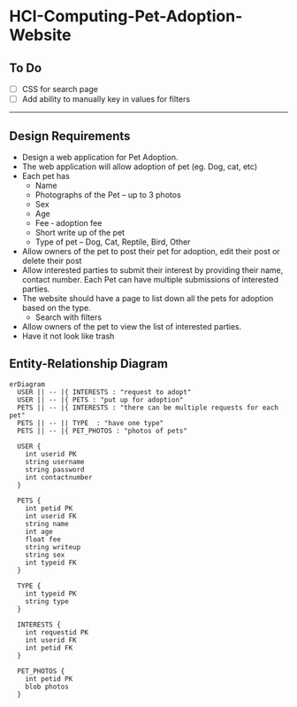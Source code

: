# HCI-Computing-Pet-Adoption-Website

## To Do

- [ ] CSS for search page
- [ ] Add ability to manually key in values for filters

---

## Design Requirements
- Design a web application for Pet Adoption.
- The web application will allow adoption of pet (eg. Dog, cat, etc)
- Each pet has
  - Name
  - Photographs of the Pet – up to 3 photos
  - Sex
  - Age
  - Fee ‐ adoption fee
  - Short write up of the pet
  - Type of pet – Dog, Cat, Reptile, Bird, Other
- Allow owners of the pet to post their pet for adoption, edit their post or delete their post
- Allow interested parties to submit their interest by providing their name, contact number. Each Pet can have multiple submissions of interested parties.
- The website should have a page to list down all the pets for adoption based on the type.
  - Search with filters 
- Allow owners of the pet to view the list of interested parties.
- Have it not look like trash

## Entity-Relationship Diagram
```mermaid
erDiagram
  USER || -- |{ INTERESTS : "request to adopt"
  USER || -- |{ PETS : "put up for adoption"
  PETS || -- |{ INTERESTS : "there can be multiple requests for each pet"
  PETS || -- || TYPE  : "have one type"
  PETS || -- |{ PET_PHOTOS : "photos of pets"

  USER {
    int userid PK
    string username
    string password
    int contactnumber
  }

  PETS {
    int petid PK
    int userid FK
    string name
    int age
    float fee
    string writeup
    string sex
    int typeid FK
  }

  TYPE {
    int typeid PK
    string type
  }

  INTERESTS {
    int requestid PK
    int userid FK
    int petid FK
  }

  PET_PHOTOS {
    int petid PK
    blob photos
  }
```